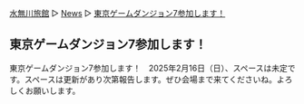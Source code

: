 [水無川旅館](/top) ▷ [News](/news) ▷ [東京ゲームダンジョン7参加します！](/news/tokyo-game-dungeon-7)

## 東京ゲームダンジョン7参加します！

東京ゲームダンジョン7参加します！　2025年2月16日（日）、スペースは未定です。スペースは更新があり次第報告します。ぜひ会場まで来てくださいね。よろしくお願いします。
